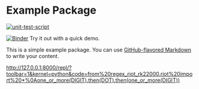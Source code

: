 # Example Package

[![unit-test-script](https://github.com/RK22000/regex-riot-python/actions/workflows/test.yml/badge.svg)](https://github.com/RK22000/regex-riot-python/actions/workflows/test.yml) 

[![Binder](https://mybinder.org/badge_logo.svg)](https://mybinder.org/v2/gh/RK22000/regex-riot-python/HEAD?labpath=try_it_out.ipynb)
Try it out with a quick demo.

This is a simple example package. You can use
[GitHub-flavored Markdown](https://guides.github.com/features/mastering-markdown/)
to write your content.



http://127.0.0.1:8000/repl/?toolbar=1&kernel=python&code=from%20regex_riot_rk22000.riot%20import%20*%0Aone_or_more(DIGIT).then(DOT).then(one_or_more(DIGIT))
